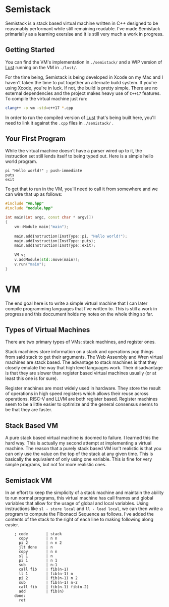 

# Semistack

Semistack is a stack based virtual machine written in C++ designed to be reasonably performant while still remaining readable. I've made Semistack primarially as a learning exersise and it is still very much a work in progress.

## Getting Started

You can find the VM's implementation in `./semistack/` and a WIP version of [Lust](https://github.com/ZekeMedley/lust/) running on the VM in `./lust/`.

For the time being, Semistack is being developed in Xcode on my Mac and I haven't taken the time to put together an alternate build system. If you're using Xcode, you're in luck. If not, the build is pretty simple. There are no external dependencies and the project makes heavy use of `C++17` features. To compile the virtual machine just run:

```bash
clang++ -o vm -std=c++17 *.cpp
```

In order to run the compiled version of [Lust](https://github.com/ZekeMedley/lust/) that's being built here, you'll need to link it against the `.cpp` files in `./semistack/` .

## Your First Program

While the virtual machine doesn't have a parser wired up to it, the instruction set still lends itself to being typed out. Here is a simple hello world program.

```assembly
pi "Hello world!" ; push-immediate
puts
exit
```

To get that to run in the VM, you'll need to call it from somewhere and we can wire that up as follows:

```c++
#include "vm.hpp"
#include "module.hpp"

int main(int argc, const char * argv[])
{
    vm::Module main("main");
    
    main.addInstruction(InstType::pi, "Hello world!");
    main.addInstruction(InstType::puts);
    main.addInstruction(InstType::exit);
    
    VM v;
    v.addModule(std::move(main));
    v.run("main");
}
```



# VM

The end goal here is to write a simple virtual machine that I can later compile programming languages that I've written to. This is still a work in progress and this doccument holds my notes on the whole thing so far.

## Types of Virtual Machines

There are two primary types of VMs: stack machines, and register ones. 

Stack machines store information on a stack and operations pop things from said stack to get their arguments. The Web Assembly and Wren virtual machines are stack based. The advantage to stack machines is that they closely emulate the way that high level languages work. Their disadvantage is that they are slower than register based virtual machines usually (or at least this one is for sure).

Register machines are most widely used in hardware. They store the result of operations in high speed registers which allows their reuse across operations. RISC-V and LLVM are both register based. Register machines seem to be a little easier to optimize and the general consensus seems to be that they are faster.

## Stack Based VM

A pure stack based virtual machine is doomed to failure. I learned this the hard way. This is actually my second attempt at implementing a virtual machine. The reason that a purely stack based VM isn't realistic is that you can only use the value on the top of the stack at any given time. This is basically the equivalent of only using one variable. This is fine for very simple programs, but not for more realistic ones.

## Semistack VM

In an effort to keep the simplicity of a stack machine and maintain the ability to run normal programs, this virtual machine has call frames and global variables that allow for the usage of global and local variables. Using instructions like `sl - store local` and `ll - load local`, we can then write a program to compute the Fibonacci Sequence as follows. I've added the contents of the stack to the right of each line to making following along easier.

```assembly
    ; code        | stack
      copy        | n n
      pi 2        | n n 2
      jlt done    | n
      copy        | n n
      sl 1        | n
      pi 1        | n 1
      sub         | n-1
      call fib    | fib(n-1)
      ll 1        | fib(n-1) n
      pi 2        | fib(n-1) n 2
      sub         | fib(n-1) n-2
      call fib    | fib(n-1) fib(n-2)
      add         | fib(n)
    done:
      ret
```
